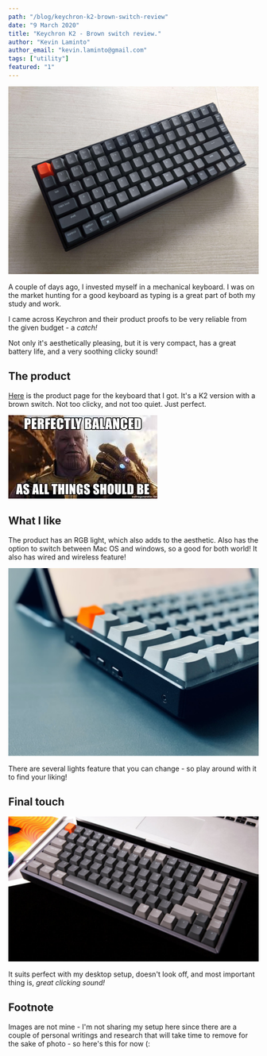 ```yaml
---
path: "/blog/keychron-k2-brown-switch-review"
date: "9 March 2020"
title: "Keychron K2 - Brown switch review."
author: "Kevin Laminto"
author_email: "kevin.laminto@gmail.com"
tags: ["utility"]
featured: "1"
---
```


![Image 1](./image1.jpg)

A couple of days ago, I invested myself in a mechanical keyboard. I was on the market hunting for a good keyboard as typing is a great part of both my study and work.

I came across Keychron and their product proofs to be very reliable from the given budget - a *catch!*

Not only it's aesthetically pleasing, but it is very compact, has a great battery life, and a very soothing clicky sound!

## The product
[Here](https://www.keychron.com/products/keychron-k2-wireless-mechanical-keyboard) is the product page for the keyboard that I got. It's a K2 version with a brown switch. Not too clicky, and not too quiet. Just perfect.

![balance-meme](./image2.jpeg)

## What I like
The product has an RGB light, which also adds to the aesthetic. Also has the option to switch between Mac OS and windows, so a good for both world! It also has wired and wireless feature!

![image 3](./image3.jpeg)

There are several lights feature that you can change - so play around with it to find your liking!

## Final touch
![image 4](./image4.jpg)

It suits perfect with my desktop setup, doesn't look off, and most important thing is, *great clicking sound!*

## Footnote
Images are not mine - I'm not sharing my setup here since there are a couple of personal writings and research that will take time to remove for the sake of photo - so here's this for now (: